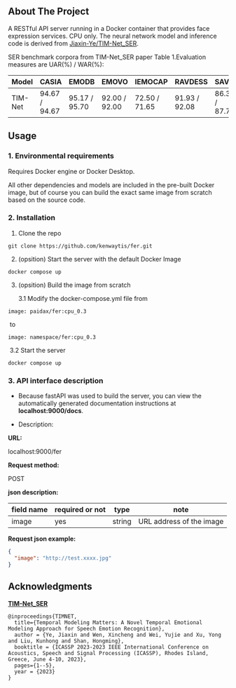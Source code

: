 ## About The Project

A RESTful API server running in a Docker container that provides face expression services. CPU only.
The neural network model and inference code is derived from [Jiaxin-Ye/TIM-Net_SER](https://github.com/Jiaxin-Ye/TIM-Net_SER).

SER benchmark corpora from TIM-Net_SER paper Table 1.Evaluation measures are UAR(%) / WAR(%):

| Model   | CASIA         | EMODB         | EMOVO         | IEMOCAP       | RAVDESS       | SAVEE         |
| ------- | ------------- | ------------- | ------------- | ------------- | ------------- | ------------- |
| TIM-Net | 94.67 / 94.67 | 95.17 / 95.70 | 92.00 / 92.00 | 72.50 / 71.65 | 91.93 / 92.08 | 86.31 / 87.71 |

## Usage

### 1. Environmental requirements

Requires Docker engine or Docker Desktop.

All other dependencies and models are included in the pre-built Docker image, but of course you can build the exact same image from scratch based on the source code.

### 2. Installation

1. Clone the repo

```shell
git clone https://github.com/kenwaytis/fer.git
```

2. (opsition) Start the server with the default Docker Image

```shell
docker compose up
```

3. (opsition) Build the image from scratch

   3.1 Modify the docker-compose.yml file from

```
image: paidax/fer:cpu_0.3
```

​		to

```
image: namespace/fer:cpu_0.3
```

​		3.2 Start the server

```
docker compose up
```

### 3. API interface description

- Because fastAPI was used to build the server, you can view the automatically generated documentation instructions at **localhost:9000/docs**.

- Description:

**URL:**

localhost:9000/fer

**Request method:**

POST

**json description:**

| field name | required or not | type   | note                     |
| ---------- | --------------- | ------ | ------------------------ |
| image      | yes             | string | URL address of the image |

**Request json example:**

```json
{
  "image": "http://test.xxxx.jpg"
}
```

## Acknowledgments

**[TIM-Net_SER](https://github.com/Jiaxin-Ye/TIM-Net_SER)**

```
@inproceedings{TIMNET,
  title={Temporal Modeling Matters: A Novel Temporal Emotional Modeling Approach for Speech Emotion Recognition},
  author = {Ye, Jiaxin and Wen, Xincheng and Wei, Yujie and Xu, Yong and Liu, Kunhong and Shan, Hongming},
  booktitle = {ICASSP 2023-2023 IEEE International Conference on Acoustics, Speech and Signal Processing (ICASSP), Rhodes Island, Greece, June 4-10, 2023},
  pages={1--5},
  year = {2023}
}
```

